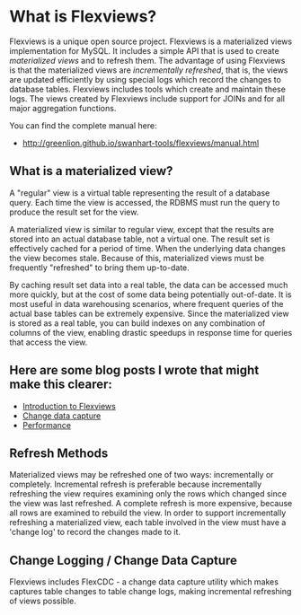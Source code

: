 What is Flexviews?
==
Flexviews is a unique open source project. Flexviews is a materialized views implementation for MySQL. It includes a simple API that is used to create *materialized views* and to refresh them.  The advantage of using Flexviews is that the materialized views are _incrementally refreshed_, that is, the views are updated efficiently by using special logs which record the changes to database tables.  Flexviews includes tools which create and maintain these logs.  The views created by Flexviews include support for JOINs and for all major aggregation functions.

You can find the complete manual here:
* http://greenlion.github.io/swanhart-tools/flexviews/manual.html

What is a materialized view?
--
A "regular" view is a virtual table representing the result of a database query.  Each time the view is accessed, the RDBMS must run the query to produce the result set for the view.  

A materialized view is similar to regular view, except that the results are stored into an actual database table, not a virtual one. The result set is effectively cached for a period of time.   When the underlying data changes the view becomes stale.  Because of this, materialized views must be frequently "refreshed" to bring them up-to-date.

By caching result set data into a real table, the data can be accessed much more quickly, but at the cost of some data being potentially out-of-date. It is most useful in data warehousing scenarios, where frequent queries of the actual base tables can be extremely expensive.  Since the materialized view is stored as a real table, you can build indexes on any combination of columns of the view, enabling drastic speedups in response time for queries that access the view.

Here are some blog posts I wrote that might make this clearer:
--
* [Introduction to Flexviews](http://www.mysqlperformanceblog.com/2011/03/23/using-flexviews-part-one-introduction-to-materialized-views/)
* [Change data capture](http://www.mysqlperformanceblog.com/2011/03/25/using-flexviews-part-two-change-data-capture/)
* [Performance](http://www.mysqlperformanceblog.com/2011/04/04/flexviews-part-3-improving-query-performance-using-materialized-views/)

Refresh Methods
--
Materialized views may be refreshed one of two ways: incrementally or completely. Incremental refresh is preferable because incrementally refreshing the view requires examining only the rows which changed since the view was last refreshed. A complete refresh is more expensive, because all rows are examined to rebuild the view.
In order to support incrementally refreshing a materialized view, each table involved in the view must have a 'change log' to record the changes made to it.

Change Logging / Change Data Capture
--
Flexviews includes FlexCDC - a change data capture utility which makes captures table changes to table change logs, making incremental refreshing of views possible.
